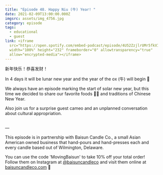 ```yaml
---
title: "Episode 48. Happy Niu (牛) Year! "
date: 2021-02-09T13:00:00.000Z
imgsrc: assets/img_4756.jpg
category: episode
tags:
  - educational
  - guest
link: <iframe
  src="https://open.spotify.com/embed-podcast/episode/4U52ZzjlrUMr5fkVI4Exrl"
  width="100%" height="232" frameborder="0" allowtransparency="true"
  allow="encrypted-media"></iframe>
---
```

新年快乐！恭喜发财！

In 4 days it will be lunar new year and the year of the ox (牛) will begin 🐂

We always have an episode marking the start of solar new year, but this time we decided to share our favorite foods 🍊🥟 and traditions of Chinese New Year.  

Also join us for a surprise guest cameo and an unplanned conversation about cultural appropriation.

\
—⁣⁣⁣

This episode is in partnership with Baisun Candle Co., a small Asian American owned business that hand-pours and hand-presses each and every candle based out of Wilmington, Delaware.

You can use the code 'MovingBaisun' to take 10% off your total order! Follow them on Instagram at [@baisuncandleco](https://www.instagram.com/baisuncandleco/) and visit them online at [baisuncandleco.com](http://baisuncandleco.com/) 🍵